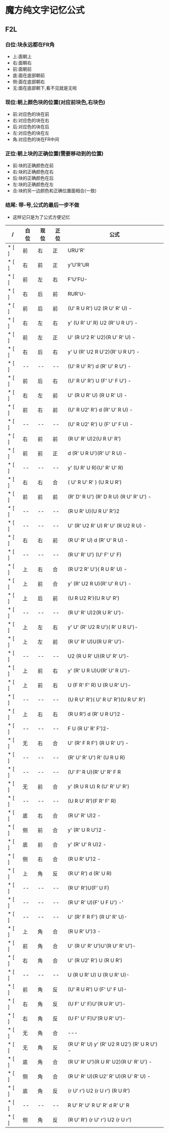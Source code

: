 # 魔方纯文字记忆公式

## F2L
### 白位:块永远都在FR角
  - 上:面朝上
  - 右:面朝右
  - 前:面朝前
  - 底:面在底部朝前
  - 侧:面在底部朝右
  - 无:面在底部朝下,看不见就是无啦
### 现位:朝上颜色块的位置(对应前块色,右块色)
  - 前:对应色的块在前
  - 右:对应色的块在右
  - 后:对应色的块在后
  - 左:对应色的块在左
  - 角:对应色的块在FR中间
### 正位:朝上块的正确位置(需要移动到的位置)
  - 前:块的正确颜色在前
  - 右:块的正确颜色在右
  - 后:块的正确颜色在后
  - 左:块的正确颜色在左
  - 合:块的另一边颜色和正确位置面相合(一致)
### 结尾: 带-号,公式的最后一步不做
   - 这样记只是为了公式方便记忆

|/| 白位 | 现位 | 正位 | 公式 |
| --- | --- | --- | --- | --- |
|* [ ] | 前 | 右 | 正 | URU'R' |
|* [ ] |右|前|正| y'U'R'UR|
|* [ ] |前|左|右| F'U'FU-|
|* [ ] |右|后|前| RUR'U-|
|* [ ] |前|后|前| (U' R U R') U2 (R U' R' U) -|
|* [ ] |右|左|右| y' (U R' U' R) U2 (R' U R U') - |
|* [ ] |前|左|正| U' (R U'2 R' U2)(R U' R' U) - |
|* [ ] |右|后|右| y' U (R' U2 R U'2)(R' U R U') - |
|* [ ] |--|--|--| (U' R U' R') d (R' U' R U') - |
|* [ ] |前|后|右| (U' R U' R') U (F' U' F U') - |
|* [ ] |右|左|前| U' (R U R' U) (R U R' U) - |
|* [ ] |前|右|前| (U' R U2' R') d (R' U' R U) - |
|* [ ] |--|--|--| (U' R U2' R') U (F' U' F U) -|
|* [ ] |右|前|前| (R U' R' U)2(U R U' R')|
|* [ ] |前|前|正| d (R' U R U')(R' U' R U) -|
|* [ ] |--|--|--| y' (U R' U R)(U' R' U' R)|
|* [ ] |右|右|合| ( U' R U' R' ) (U R U R')|
|* [ ] |前|前|前| (R' D' R U') (R' D R U) (R U' R' U') -|
|* [ ] |--|--|--| (R U R' U)(U R U' R')2|
|* [ ] |--|--|--| U' (R' U2 R' U) R' U' (R U2 R U) - |
|* [ ] |右|右|前| (R U' R' U) d (R' U' R U) -|
|* [ ] |--|--|--| (R U' R' U') (U' F' U' F)|
|* [ ] |上|右|合| (R U'2 R' U')( R U R' U) -|
|* [ ] |上|前|合| y' (R' U2 R U)(R' U' R U') -|
|* [ ] |上|后|前| (U R U2 R')(U R U' R')|
|* [ ] |--|--|--| (R U' R' U)2(R U R' U')-|
|* [ ] |上|左|右| y' U' (R' U2 R U')( R' U R U')-|
|* [ ] |上|左|前| (R U' R' U)U(R U R' U')-|
|* [ ] |--|--|--| U2 (R U R' U)(R U' R' U')-|
|* [ ] |上|前|右| y' (R' U R U)U(R' U' R U')-|
|* [ ] |上|前|右| U (F R' F' R) U (R U R' U')-|
|* [ ] |--|--|--| (U R U' R')( U' R U' R')(U R U' R')|
|* [ ] |上|右|右| (R U R') d (R' U R U')2 -|
|* [ ] |--|--|--| F U (R U' R' F')2-|
|* [ ] |无|右|合| U' (R' F R F') (R U R' U') -|
|* [ ] |--|--|--| (R' U' R' U') R' (U R U R)|
|* [ ] |--|--|--| (U' F' R U)(R' U' R' F R|
|* [ ] |无|前|合| y' (R U R U) R (U' R' U' R')|
|* [ ] |--|--|--| (U R U' R')(F R' F' R)|
|* [ ] |底|右|合| (R U' R' U)2 -|
|* [ ] |侧|前|合| y' (R' U R U')2 -|
|* [ ] |底|前|合| y' (R' U' R U)2 -|
|* [ ] |侧|右|合| (R U R' U')2 -|
|* [ ] |上|角|反| (R U' R') d (R' U R)|
|* [ ] |--|--|--| (R U' R')U(F' U F)|
|* [ ] |--|--|--| (R U' R' U)(F' U F U') -'|
|* [ ] |--|--|--| U' (R' F R F') (R U' R' U)-|
|* [ ] |上|角|合| (R U R' U')3 -|
|* [ ] |前|角|合| U' (R U' R' U')U'(R U' R' U')-|
|* [ ] |右|角|合| U' (R U2' R') U (R U R')|
|* [ ] |--|--|--| U (R U R' U) U (R U R' U)-|
|* [ ] |前|角|反| (U' R U R') U (F' U' F U)-|
|* [ ] |右|角|反| (U F' U' F)U'(R U R' U')-|
|* [ ] |右|角|反| (U F' U' F)U'(R U R' U')- |
|* [ ] |无|角|合| --- |
|* [ ] |无|角|反| (R U' R' U) y' (R' U2 R U2') (R' U R U') - |
|* [ ] |底|角|合| (R U' R' U')(R U R' U2)(R U' R' U') - |
|* [ ] |侧|角|合| (R U' R' U)(R U2' R' U)(R U' R' U) - |
|* [ ] |底|角|反| (r U' r') U2 (r U r') (R U R') |
|* [ ] |--|--|--| R U' R' U' R U' R' d R' U' R |
|* [ ] |侧|角|反| (R U' R') (r U' r') U2 (r U r') |
